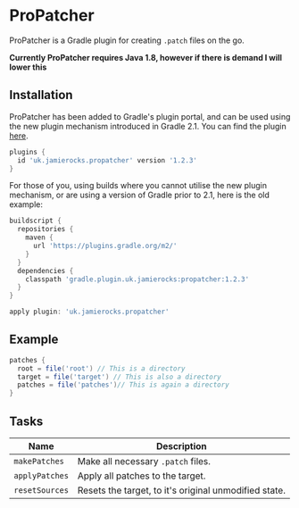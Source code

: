 ProPatcher
==========
ProPatcher is a Gradle plugin for creating `.patch` files on the go.

**Currently ProPatcher requires Java 1.8, however if there is demand I will lower this**

## Installation
ProPatcher has been added to Gradle's plugin portal, and can be used using the new plugin mechanism introduced in Gradle 2.1.
You can find the plugin [here](https://plugins.gradle.org/plugin/uk.jamierocks.propatcher).

```gradle
plugins {
  id 'uk.jamierocks.propatcher' version '1.2.3'
}
```

For those of you, using builds where you cannot utilise the new plugin mechanism, or are using a version of Gradle prior to 2.1, here is the old example:

```gradle
buildscript {
  repositories {
    maven {
      url 'https://plugins.gradle.org/m2/'
    }
  }
  dependencies {
    classpath 'gradle.plugin.uk.jamierocks:propatcher:1.2.3'
  }
}

apply plugin: 'uk.jamierocks.propatcher'
```

## Example
```gradle
patches {
  root = file('root') // This is a directory
  target = file('target') // This is also a directory
  patches = file('patches')// This is again a directory
}
```

## Tasks
| Name           | Description                                           |
| -------------- | ----------------------------------------------------- |
| `makePatches`  | Make all necessary `.patch` files.                    |
| `applyPatches` | Apply all patches to the target.                      |
| `resetSources` | Resets the target, to it's original unmodified state. |
